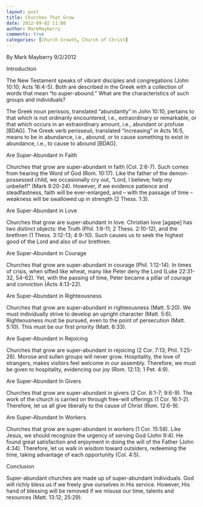 ```yaml
---
layout: post
title: Churches That Grow
date: 2012-09-02 11:00
author: MarkMayberry
comments: true
categories: [Church Growth, Church of Christ]
---
```

By Mark Mayberry
9/2/2012

Introduction

The New Testament speaks of vibrant disciples and congregations (John 10:10; Acts 16:4-5). Both are described in the Greek with a collection of words that mean “to super-abound.” What are the characteristics of such groups and individuals?

The Greek noun perissos, translated “abundantly” in John 10:10, pertains to that which is not ordinarily encountered, i.e., extraordinary or remarkable, or that which occurs in an extraordinary amount, i.e., abundant or profuse [BDAG]. The Greek verb perisseuō, translated “increasing” in Acts 16:5, means to be in abundance, i.e., abound, or to cause something to exist in abundance, i.e., to cause to abound [BDAG].

Are Super-Abundant in Faith

Churches that grow are super-abundant in faith (Col. 2:6-7). Such comes from hearing the Word of God (Rom. 10:17). Like the father of the demon-possessed child, we occasionally cry out, “Lord, I believe; help my unbelief!” (Mark 9:20-24). However, if we evidence patience and steadfastness, faith will be ever-enlarged, and – with the passage of time – weakness will be swallowed up in strength (2 Thess. 1:3).

Are Super-Abundant in Love

Churches that grow are super-abundant in love. Christian love [agape] has two distinct objects: the Truth (Phil. 1:9-11; 2 Thess. 2:10-12), and the brethren (1 Thess. 3:12-13; 4:9-10). Such causes us to seek the highest good of the Lord and also of our brethren.

Are Super-Abundant in Courage

Churches that grow are super-abundant in courage (Phil. 1:12-14). In times of crisis, when sifted like wheat, many like Peter deny the Lord (Luke 22:31-32, 54-62). Yet, with the passing of time, Peter became a pillar of courage and conviction (Acts 4:13-22). 

Are Super-Abundant in Righteousness

Churches that grow are super-abundant in righteousness (Matt. 5:20). We must individually strive to develop an upright character (Matt. 5:6). Righteousness must be pursued, even to the point of persecution (Matt. 5:10). This must be our first priority (Matt. 6:33).

Are Super-Abundant in Rejoicing

Churches that grow are super-abundant in rejoicing (2 Cor. 7:13; Phil. 1:25-26). Morose and sullen groups will never grow. Hospitality, the love of strangers, makes visitors feel welcome in our assembly. Therefore, we must be given to hospitality, evidencing our joy (Rom. 12:13; 1 Pet. 4:9).

Are Super-Abundant In Givers

Churches that grow are super-abundant in givers (2 Cor. 8:1-7; 9:6-9). The work of the church is carried on through free-will offerings (1 Cor. 16:1-2). Therefore, let us all give liberally to the cause of Christ (Rom. 12:6-9).

Are Super-Abundant In Workers

Churches that grow are super-abundant in workers (1 Cor. 15:58). Like Jesus, we should recognize the urgency of serving God (John 9:4). He found great satisfaction and enjoyment in doing the will of the Father (John 4:34). Therefore, let us walk in wisdom toward outsiders, redeeming the time, taking advantage of each opportunity (Col. 4:5).

Conclusion

Super-abundant churches are made up of super-abundant individuals. God will richly bless us if we freely give ourselves in His service. However, His hand of blessing will be removed if we misuse our time, talents and resources (Matt. 13:12; 25:29).
